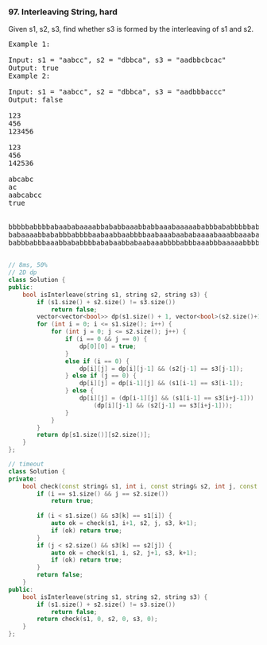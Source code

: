### 97. Interleaving String, hard
Given s1, s2, s3, find whether s3 is formed by the interleaving of s1 and s2.

<pre>
Example 1:

Input: s1 = "aabcc", s2 = "dbbca", s3 = "aadbbcbcac"
Output: true
Example 2:

Input: s1 = "aabcc", s2 = "dbbca", s3 = "aadbbbaccc"
Output: false

123
456
123456

123
456
142536

abcabc
ac
aabcabcc
true


bbbbbabbbbabaababaaaabbababbaaabbabbaaabaaaaababbbababbbbbabbbbababbabaabababbbaabababababbbaaababaa
babaaaabbababbbabbbbaabaabbaabbbbaabaaabaababaaaabaaabbaaabaaaabaabaabbbbbbbbbbbabaaabbababbabbabaab
babbbabbbaaabbababbbbababaabbabaabaaabbbbabbbaaabbbaaaaabbbbaabbaaabababbaaaaaabababbababaababbababbbababbbbaaaabaabbabbaaaaabbabbaaaabbbaabaaabaababaababbaaabbbbbabbbbaabbabaabbbbabaaabbababbabbabbab

</pre>

```c++
// 8ms, 50%
// 2D dp
class Solution {
public:
    bool isInterleave(string s1, string s2, string s3) {
        if (s1.size() + s2.size() != s3.size())
            return false;
        vector<vector<bool>> dp(s1.size() + 1, vector<bool>(s2.size()+1, false));
        for (int i = 0; i <= s1.size(); i++) {
            for (int j = 0; j <= s2.size(); j++) {
                if (i == 0 && j == 0) {
                    dp[0][0] = true;
                }
                else if (i == 0) {
                    dp[i][j] = dp[i][j-1] && (s2[j-1] == s3[j-1]);
                } else if (j == 0) {
                    dp[i][j] = dp[i-1][j] && (s1[i-1] == s3[i-1]);
                } else {
                    dp[i][j] = (dp[i-1][j] && (s1[i-1] == s3[i+j-1])) ||
                        (dp[i][j-1] && (s2[j-1] == s3[i+j-1]));
                }
            }
        }
        return dp[s1.size()][s2.size()];
    }
};

// timeout
class Solution {
private:
    bool check(const string& s1, int i, const string& s2, int j, const string& s3, int k) {
        if (i == s1.size() && j == s2.size())
            return true;
        
        if (i < s1.size() && s3[k] == s1[i]) {
            auto ok = check(s1, i+1, s2, j, s3, k+1);
            if (ok) return true;
        }
        if (j < s2.size() && s3[k] == s2[j]) {
            auto ok = check(s1, i, s2, j+1, s3, k+1);
            if (ok) return true;
        }
        return false;
    }
public:
    bool isInterleave(string s1, string s2, string s3) {
        if (s1.size() + s2.size() != s3.size())
            return false;
        return check(s1, 0, s2, 0, s3, 0);
    }
};
```